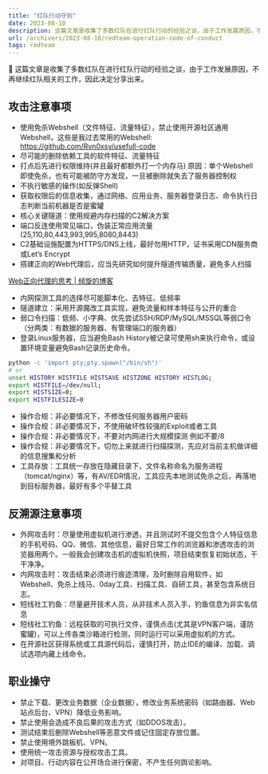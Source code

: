 ```yaml
---
title: "红队行动守则"
date: 2023-08-10
description: 这篇文章是收集了多数红队在进行红队行动的经验之谈，由于工作发展原因，不再继续红队相关的工作，因此决定分享出来。
url: /archivers/2023-08-10/redteam-operation-code-of-conduct
tags: redteam
---
```



<aside>
📌 这篇文章是收集了多数红队在进行红队行动的经验之谈，由于工作发展原因，不再继续红队相关的工作，因此决定分享出来。

</aside>

## 攻击注意事项

- 使用免杀Webshell（文件特征、流量特征），禁止使用开源社区通用Webshell，这些是我过去常用的Webshell: https://github.com/Rvn0xsy/usefull-code
- 尽可能的删除依赖工具的软件特征、流量特征
- 打点后先进行权限维持(并且最好都额外打一个内存马) 原因：单个Webshell即使免杀，也有可能被防守方发现，一旦被删除就失去了服务器控制权
- 不执行敏感的操作(如反弹Shell)
- 获取权限后的信息收集，通过网络、应用业务、服务器登录日志、命令执行日志判断当前机器是否是蜜罐
- 核心关键隧道：使用规避内存扫描的C2解决方案
- 端口反连使用常见端口，伪装正常应用流量(25,110,80,443,993,995,8080,8443)
- C2基础设施配置为HTTPS/DNS上线，最好勿用HTTP，证书采用CDN服务商或Let’s Encrypt
- 搭建正向的Web代理后，应当先研究如何提升隧道传输质量，避免多人扫描

[Web正向代理的思考 | 倾旋的博客](https://payloads.online/archivers/2020-11-01/1/)

- 内网探测工具的选择尽可能脚本化、去特征、低频率
- 隧道建立：采用开源魔改工具实现，避免流量和样本特征与公开的重合
- 弱口令扫描：低频、小字典、优先尝试SSH/RDP/MySQL/MSSQL等弱口令（分两类：有数据的服务器、有管理端口的服务器）
- 登录Linux服务器，应当避免Bash History被记录可使用sh来执行命令，或设置环境变量避免Bash记录历史命令。

```bash
python -c 'import pty;pty.spawn("/bin/sh")'
# or
unset HISTORY HISTFILE HISTSAVE HISTZONE HISTORY HISTLOG; 
export HISTFILE=/dev/null; 
export HISTSIZE=0;
export HISTFILESIZE=0
```

- 操作合规：非必要情况下，不修改任何服务器用户密码
- 操作合规：非必要情况下，不使用破坏性较强的Exploit或者工具
- 操作合规：非必要情况下，不要对内网进行大规模探测 例如不要/8
- 操作合规：非必要情况下，切勿上来就进行扫描探测，先应对当前主机做详细的信息搜集和分析
- 工具存放：工具统一存放在隐藏目录下，文件名称命名为服务进程（tomcat/nginx）等，有AV/EDR情况，工具应先本地测试免杀之后，再落地到目标服务器，最好有多个平替工具

## 反溯源注意事项

- 外网攻击时：尽量使用虚拟机进行渗透，并且测试时不提交包含个人特征信息的手机号码、QQ、微信、其他信息，最好日常工作的浏览器和渗透攻击的浏览器用两个。一般我会创建攻击机的虚拟机快照，项目结束恢复初始状态，干干净净。
- 内网攻击时：攻击结束必须进行痕迹清理，及时删除自用软件，如Webshell、免杀上线马、0day工具、扫描工具、自研工具，甚至包含系统日志。
- 短线社工钓鱼：尽量避开技术人员，从非技术人员入手，钓鱼信息为非实名信息
- 短线社工钓鱼：远程获取的可执行文件，谨慎点击(尤其是VPN客户端，谨防蜜罐)，可以上传各类沙箱进行检测，同时运行可以采用虚拟机的方式。
- 在开源社区获得系统或工具源代码后，谨慎打开，防止IDE的编译、加载、调试选项内藏上线命令。

## 职业操守

- 禁止下载、更改业务数据（企业数据），修改业务系统密码（如路由器、Web站点后台、VPN）降低业务影响。
- 禁止使用会造成不良后果的攻击方式（如DDOS攻击）。
- 测试结束后删除Webshell等恶意文件或记住固定存放位置。
- 禁止使用境外跳板机、VPN。
- 使用统一攻击资源与授权攻击工具。
- 对项目、行动内容在公开场合进行保密，不产生任何舆论影响。